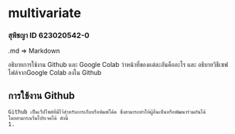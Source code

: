 # multivariate

### สุพิชญา ID 623020542-0

.md => Markdown

อธิบายการใช้งาน Github และ Google Colab ว่าหน้าที่ของเเต่ละอันคืออะไร และ อธิบายวิธีเซฟไฟล์จากGoogle Colab ลงใน Github

## การใช้งาน Github

    Github เป็นเว็ปไซต์ที่มีไว้สำหรับการเก็บหรือพิมพ์โค้ด ซึ่งสามารถทำให้ผู้อื่นเห็นหรือพัฒนาร่วมกันได้
    โดยสามารถเริ่มโปรเจคได้ ดังนี้
    1. 
